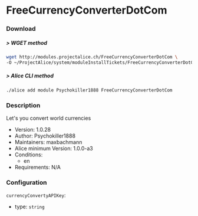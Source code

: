 # FreeCurrencyConverterDotCom

### Download

##### > WGET method
```bash
wget http://modules.projectalice.ch/FreeCurrencyConverterDotCom \
-O ~/ProjectAlice/system/moduleInstallTickets/FreeCurrencyConverterDotCom.install
```

##### > Alice CLI method
```bash
./alice add module Psychokiller1888 FreeCurrencyConverterDotCom
```

### Description
Let's you convert world currencies

- Version: 1.0.28
- Author: Psychokiller1888
- Maintainers: maxbachmann
- Alice minimum Version: 1.0.0-a3
- Conditions:
  - en
- Requirements: N/A


### Configuration

`currencyConvertyAPIKey`:
 - type: `string`
